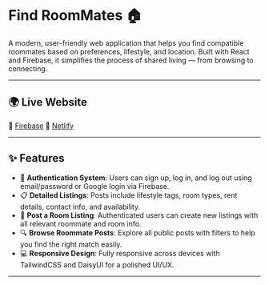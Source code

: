 # Find RoomMates 🏠
A modern, user-friendly web application that helps you find compatible roommates based on preferences, lifestyle, and location. Built with React and Firebase, it simplifies the process of shared living — from browsing to connecting.

---

## 🌍 Live Website

🔗 [Firebase](https://roommate-finder-b11-a10.web.app)
🔗 [Netlify](https://find-roommate-catagori-orange-a10.netlify.app)

---

## ✨ Features
- 🔐 **Authentication System**: Users can sign up, log in, and log out using email/password or Google login via Firebase.
- 📋 **Detailed Listings**: Posts include lifestyle tags, room types, rent details, contact info, and availability.
- 📝 **Post a Room Listing**: Authenticated users can create new listings with all relevant roommate and room info.
- 🔍 **Browse Roommate Posts**: Explore all public posts with filters to help you find the right match easily.
- 💻 **Responsive Design**: Fully responsive across devices with TailwindCSS and DaisyUI for a polished UI/UX.

---